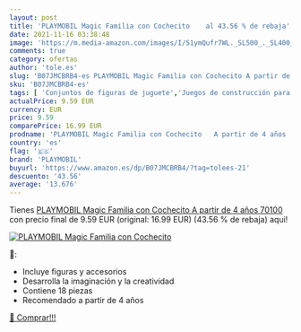 ```yaml
---
layout: post
title: 'PLAYMOBIL Magic Familia con Cochecito    al 43.56 % de rebaja'
date: 2021-11-16 03:38:48
image: 'https://m.media-amazon.com/images/I/51ymQufr7WL._SL500_._SL400_.jpg'
comments: true
category: ofertas
author: 'tole.es'
slug: 'B07JMCBRB4-es PLAYMOBIL Magic Familia con Cochecito A partir de 4 años...'
sku: 'B07JMCBRB4-es'
tags: [ 'Conjuntos de figuras de juguete','Juegos de construcción para niños','Juguetes','Juguetes y juegos','Muñecos y figuras','playmobil', ]
actualPrice: 9.59 EUR
currency: EUR
price: 9.59
comparePrice: 16.99 EUR
prodname: 'PLAYMOBIL Magic Familia con Cochecito   A partir de 4 años  70100 '
country: 'es'
flag: '🇪🇸'
brand: 'PLAYMOBIL'
buyurl: 'https://www.amazon.es/dp/B07JMCBRB4/?tag=tolees-21'
descuento: '43.56'
average: '13.676'
---
```


Tienes [PLAYMOBIL Magic Familia con Cochecito   A partir de 4 años  70100 ](https://www.amazon.es/dp/B07JMCBRB4/?tag=tolees-21) con precio final de  9.59 EUR (original: 16.99 EUR) (43.56 %  de rebaja) aqui!

[![PLAYMOBIL Magic Familia con Cochecito   ](https://m.media-amazon.com/images/I/51ymQufr7WL._SL500_._SL400_.jpg)](https://www.amazon.es/dp/B07JMCBRB4/?tag=tolees-21)

🔎:

- Incluye figuras y accesorios
- Desarrolla la imaginación y la creatividad
- Contiene 18 piezas
- Recomendado a partir de 4 años

[🛒 Comprar!!!](https://www.amazon.es/dp/B07JMCBRB4/?tag=tolees-21)
